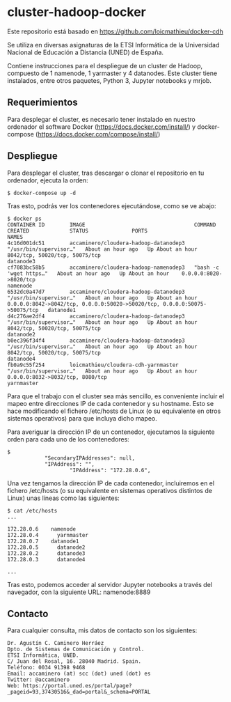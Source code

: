 # cluster-hadoop-docker

Este repositorio está basado en https://github.com/loicmathieu/docker-cdh

Se utiliza en diversas asignaturas de la ETSI Informática de la Universidad Nacional de Educación a Distancia (UNED) de España.

Contiene instrucciones para el despliegue de un cluster de Hadoop, compuesto de 1 namenode, 1 yarmaster y 4 datanodes. Este cluster tiene instalados, entre otros paquetes, Python 3, Jupyter notebooks y mrjob.

## Requerimientos

Para desplegar el cluster, es necesario tener instalado en nuestro ordenador el software Docker (https://docs.docker.com/install/) y docker-compose (https://docs.docker.com/compose/install/)

## Despliegue

Para desplegar el cluster, tras descargar o clonar el repositorio en tu ordenador, ejecuta la orden:

```
$ docker-compose up -d
```

Tras esto, podrás ver los contenedores ejecutándose, como se ve abajo:

```
$ docker ps
CONTAINER ID        IMAGE                                   COMMAND                  CREATED             STATUS              PORTS                                                                        NAMES
4c16d001dc51        accaminero/cloudera-hadoop-datanodep3   "/usr/bin/supervisor…"   About an hour ago   Up About an hour    8042/tcp, 50020/tcp, 50075/tcp                                               datanode3
cf7083bc58b5        accaminero/cloudera-hadoop-namenodep3   "bash -c 'wget https…"   About an hour ago   Up About an hour    0.0.0.0:8020->8020/tcp                                                       namenode
6532dc0a47d7        accaminero/cloudera-hadoop-datanodep3   "/usr/bin/supervisor…"   About an hour ago   Up About an hour    0.0.0.0:8042->8042/tcp, 0.0.0.0:50020->50020/tcp, 0.0.0.0:50075->50075/tcp   datanode1
d4c276ae2df4        accaminero/cloudera-hadoop-datanodep3   "/usr/bin/supervisor…"   About an hour ago   Up About an hour    8042/tcp, 50020/tcp, 50075/tcp                                               datanode2
b0ec396f34f4        accaminero/cloudera-hadoop-datanodep3   "/usr/bin/supervisor…"   About an hour ago   Up About an hour    8042/tcp, 50020/tcp, 50075/tcp                                               datanode4
fb0a9c55f254        loicmathieu/cloudera-cdh-yarnmaster     "/usr/bin/supervisor…"   About an hour ago   Up About an hour    0.0.0.0:8032->8032/tcp, 8080/tcp                                             yarnmaster
```

Para que el trabajo con el cluster sea más sencillo, es conveniente incluir el mapeo entre direcciones IP de cada contenedor y su hostname. Esto se hace modificando el fichero /etc/hosts de Linux (o su equivalente en otros sistemas operativos) para que incluya dicho mapeo.

Para averiguar la dirección IP de un contenedor, ejecutamos la siguiente orden para cada uno de los contenedores:

```
$  
            "SecondaryIPAddresses": null,
            "IPAddress": "",
                    "IPAddress": "172.28.0.6",
```

Una vez tengamos la dirección IP de cada contenedor, incluiremos en el fichero /etc/hosts (o su equivalente en sistemas operativos distintos de Linux) unas líneas como las siguientes:

```
$ cat /etc/hosts
...

172.28.0.6    namenode
172.28.0.4      yarnmaster
172.28.0.7    datanode1
172.28.0.5      datanode2
172.28.0.2      datanode3
172.28.0.3      datanode4

...
```

Tras esto, podemos acceder al servidor Jupyter notebooks a través del navegador, con la siguiente URL: namenode:8889

## Contacto

Para cualquier consulta, mis datos de contacto son los siguientes:

```
Dr. Agustín C. Caminero Herráez
Dpto. de Sistemas de Comunicación y Control. 
ETSI Informática, UNED.
C/ Juan del Rosal, 16. 28040 Madrid. Spain.
Teléfono: 0034 91398 9468
Email: accaminero (at) scc (dot) uned (dot) es
Twitter: @accaminero 
Web: https://portal.uned.es/portal/page?_pageid=93,37430516&_dad=portal&_schema=PORTAL
```
